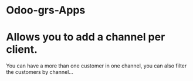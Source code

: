 # Odoo-grs-Apps
Allows you to add a channel per client.
==============================================================

You can have a more than one customer in one channel, you can also filter the customers by channel...
